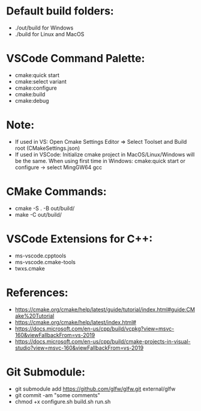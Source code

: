 # Default build folders:

- ./out/build for Windows
- ./build for Linux and MacOS

# VSCode Command Palette:

- cmake:quick start
- cmake:select variant
- cmake:configure
- cmake:build
- cmake:debug

# Note:
- If used in VS: Open Cmake Settings Editor => Select Toolset and Build root (CMakeSettings.json)
- If used in VSCode: Initialize cmake project in MacOS/Linux/Windows will be the same. When using first time in Windows: cmake:quick start or configure -> select MingGW64 gcc

# CMake Commands:

- cmake -S . -B out/build/
- make -C out/build/

# VSCode Extensions for C++:

- ms-vscode.cpptools
- ms-vscode.cmake-tools
- twxs.cmake

# References:

- https://cmake.org/cmake/help/latest/guide/tutorial/index.html#guide:CMake%20Tutorial
- https://cmake.org/cmake/help/latest/index.html#
- https://docs.microsoft.com/en-us/cpp/build/vcpkg?view=msvc-160&viewFallbackFrom=vs-2019
- https://docs.microsoft.com/en-us/cpp/build/cmake-projects-in-visual-studio?view=msvc-160&viewFallbackFrom=vs-2019

# Git Submodule:

- git submodule add https://github.com/glfw/glfw.git external/glfw
- git commit -am "some comments"
- chmod +x configure.sh build.sh run.sh